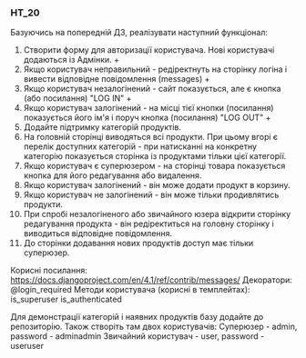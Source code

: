 ### HT_20
Базуючись на попередній ДЗ, реалізувати наступний функціонал:
1. Створити форму для авторизації користувача. Нові користувачі додаються із Адмінки. +
2. Якщо користувач неправильний - редіректнуть на сторінку логіна і вивести відповідне повідомлення (messages) +
3. Якщо користувач незалогінений - сайт показується, але є кнопка (або посилання) "LOG IN" +
4. Якщо користувач залогінений - на місці тієї кнопки (посилання) показується його ім'я і поруч кнопка (посилання) "LOG OUT" +
5. Додайте підтримку категорій продуктів.
6. На головній сторінці виводяться всі продукти. При цьому вгорі є перелік доступних категорій - при натисканні на конкретну категорію показується сторінка із продуктами тільки цієї категорії.
7. Якщо користувач є суперюзером - на сторінці товара показується кнопка для його редагування або видалення.
8. Якщо користувач залогінений - він може додати продукт в корзину.
9. Якщо користувач не залогінений - він може тільки продивлятись продукти.
10. При спробі незалогіненого або звичайного юзера відкрити сторінку редагування продукта - він редіректиться на головну сторінку і виводиться відповідне повідомлення.
11. До сторінки додавання нових продуктів доступ має тільки суперюзер.


Корисні посилання:
https://docs.djangoproject.com/en/4.1/ref/contrib/messages/
Декоратори:
@login_required
Методи користувача (корисні в темплейтах):
is_superuser
is_authenticated


Для демонстрації категорій і наявних продуктів базу додайте до репозиторію. Також створіть там двох користувачів:
Суперюзер - admin, password - adminadmin
Звичайний користувач - user, password - useruser